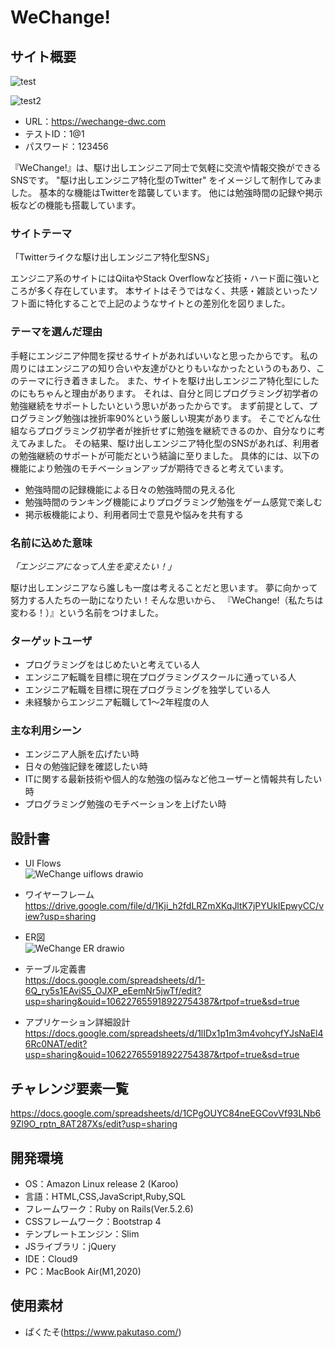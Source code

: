 # WeChange!

## サイト概要
![test](https://user-images.githubusercontent.com/89927015/153604464-a896727e-c0ae-4a34-a380-df871eeb41e2.gif)

![test2](https://user-images.githubusercontent.com/89927015/153606938-f39fa33e-5e93-4868-9025-c8ac61b227e0.gif)

- URL：https://wechange-dwc.com
- テストID：1@1
- パスワード：123456

『WeChange!』は、駆け出しエンジニア同士で気軽に交流や情報交換ができるSNSです。
"駆け出しエンジニア特化型のTwitter" をイメージして制作してみました。
基本的な機能はTwitterを踏襲しています。
他には勉強時間の記録や掲示板などの機能も搭載しています。

### サイトテーマ
「Twitterライクな駆け出しエンジニア特化型SNS」

エンジニア系のサイトにはQiitaやStack Overflowなど技術・ハード面に強いところが多く存在しています。
本サイトはそうではなく、共感・雑談といったソフト面に特化することで上記のようなサイトとの差別化を図りました。

### テーマを選んだ理由
手軽にエンジニア仲間を探せるサイトがあればいいなと思ったからです。
私の周りにはエンジニアの知り合いや友達がひとりもいなかったというのもあり、このテーマに行き着きました。
また、サイトを駆け出しエンジニア特化型にしたのにもちゃんと理由があります。
それは、自分と同じプログラミング初学者の勉強継続をサポートしたいという思いがあったからです。
まず前提として、プログラミング勉強は挫折率90%という厳しい現実があります。
そこでどんな仕組ならプログラミング初学者が挫折せずに勉強を継続できるのか、自分なりに考えてみました。
その結果、駆け出しエンジニア特化型のSNSがあれば、利用者の勉強継続のサポートが可能だという結論に至りました。
具体的には、以下の機能により勉強のモチベーションアップが期待できると考えています。
- 勉強時間の記録機能による日々の勉強時間の見える化
- 勉強時間のランキング機能によりプログラミング勉強をゲーム感覚で楽しむ
- 掲示板機能により、利用者同士で意見や悩みを共有する

### 名前に込めた意味
*「エンジニアになって人生を変えたい！」*

駆け出しエンジニアなら誰しも一度は考えることだと思います。
夢に向かって努力する人たちの一助になりたい！そんな思いから、
『WeChange!（私たちは変わる！）』という名前をつけました。

### ターゲットユーザ
- プログラミングをはじめたいと考えている人
- エンジニア転職を目標に現在プログラミングスクールに通っている人
- エンジニア転職を目標に現在プログラミングを独学している人
- 未経験からエンジニア転職して1〜2年程度の人

### 主な利用シーン
- エンジニア人脈を広げたい時
- 日々の勉強記録を確認したい時
- ITに関する最新技術や個人的な勉強の悩みなど他ユーザーと情報共有したい時
- プログラミング勉強のモチベーションを上げたい時

## 設計書
- UI Flows  
![WeChange uiflows drawio](https://user-images.githubusercontent.com/89927015/140930667-fcc47c9e-996d-4518-9225-3a484c4d8e6f.png)

- ワイヤーフレーム  
https://drive.google.com/file/d/1Kji_h2fdLRZmXKqJltK7jPYUkIEpwyCC/view?usp=sharing

- ER図  
![WeChange ER drawio](https://user-images.githubusercontent.com/89927015/140932339-09fdb811-5758-4930-af0d-9e6270587757.png)

- テーブル定義書  
https://docs.google.com/spreadsheets/d/1-6Q_ry5s1EAviS5_OJXP_eEemNr5jwTf/edit?usp=sharing&ouid=106227655918922754387&rtpof=true&sd=true

- アプリケーション詳細設計  
https://docs.google.com/spreadsheets/d/1lIDx1p1m3m4vohcyfYJsNaEl46Rc0NAT/edit?usp=sharing&ouid=106227655918922754387&rtpof=true&sd=true

## チャレンジ要素一覧 
https://docs.google.com/spreadsheets/d/1CPgOUYC84neEGCovVf93LNb69Zl9O_rptn_8AT287Xs/edit?usp=sharing

## 開発環境
- OS：Amazon Linux release 2 (Karoo)
- 言語：HTML,CSS,JavaScript,Ruby,SQL
- フレームワーク：Ruby on Rails(Ver.5.2.6)
- CSSフレームワーク：Bootstrap 4
- テンプレートエンジン：Slim
- JSライブラリ：jQuery
- IDE：Cloud9
- PC：MacBook Air(M1,2020)

## 使用素材
- ぱくたそ(https://www.pakutaso.com/)